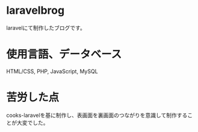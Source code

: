 # laravelbrog
laravelにて制作したブログです。

# 使用言語、データベース
HTML/CSS, PHP, JavaScript, MySQL

# 苦労した点
cooks-laravelを基に制作し、表画面を裏画面のつながりを意識して制作することが大変でした。
